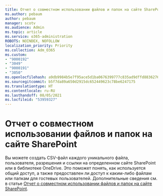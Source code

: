 ```yaml
---
title: Отчет о совместном использовании файлов и папок на сайте SharePoint
ms.author: pebaum
author: pebaum
manager: scotv
ms.audience: Admin
ms.topic: article
ms.service: o365-administration
ROBOTS: NOINDEX, NOFOLLOW
localization_priority: Priority
ms.collection: Adm_O365
ms.custom:
- "9000192"
- "3049"
- "9000191"
- "3050"
ms.openlocfilehash: a9db9984b5e7f95ace5d1ba0676399777c835ad9dffd8836276a07ed7e850262
ms.sourcegitcommit: b5f7da89a650d2915dc652449623c78be6247175
ms.translationtype: HT
ms.contentlocale: ru-RU
ms.lasthandoff: 08/05/2021
ms.locfileid: "53959327"
---
```

# <a name="report-on-file-and-folder-sharing-in-a-sharepoint-site"></a>Отчет о совместном использовании файлов и папок на сайте SharePoint

Вы можете создать CSV-файл каждого уникального файла, пользователя, разрешения и ссылки на определенном сайте SharePoint или в библиотеке OneDrive. Это поможет понять, как используется общий доступ, а также предоставлен ли доступ к каким-либо файлам или папкам для гостевых пользователей. Дополнительные сведения см. в статье [Отчет о совместном использовании файлов и папок на сайте SharePoint](https://docs.microsoft.com/sharepoint/sharing-reports).
